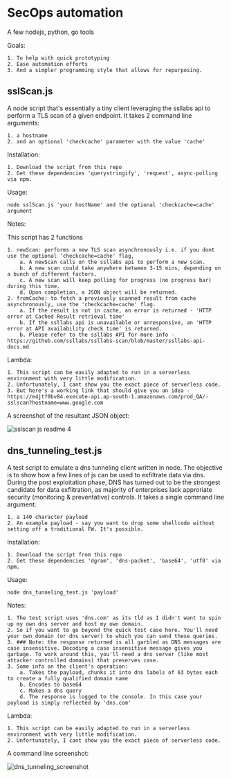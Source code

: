 
# SecOps automation

A few nodejs, python, go tools 

Goals:

	1. To help with quick prototyping
	2. Ease automation efforts 
	3. And a simpler programming style that allows for repurposing. 
	

## sslScan.js

A node script that's essentially a tiny client leveraging the ssllabs api to perform a TLS scan of a given endpoint. It takes 2 command line arguments:

	1. a hostname
	2. and an optional 'checkcache' parameter with the value 'cache'

 Installation: 
 
 	1. Download the script from this repo
	2. Get these dependencies 'querystringify', 'request', async-polling via npm. 
	
Usage: 

	node sslScan.js 'your hostName' and the optional 'checkcache=cache' argument


Notes: 

This script has 2 functions 

	1. newScan: performs a new TLS scan asynchronously i.e. if you dont use the optional 'checkcache=cache' flag, 
		a. A newScan calls on the ssllabs api to perform a new scan. 
		b. A new scan could take anywhere between 3-15 mins, depending on a bunch of different factors. 
		c. A new scan will keep polling for progress (no progress bar) during this time.
		d. Upon completion, a JSON object will be returned. 
	2. fromCache: to fetch a previously scanned result from cache asynchronously, use the 'checkcache=cache' flag. 
		a. If the result is not in cache, an error is returned - 'HTTP error at Cached Result retrieval time'
		b. If the ssllabs api is unavailable or unresponsive, an 'HTTP error at API availability check time' is returned.  
		b. Please refer to the ssllabs API for more info - https://github.com/ssllabs/ssllabs-scan/blob/master/ssllabs-api-docs.md

Lambda: 

	1. This script can be easily adapted to run in a serverless environment with very little modification. 
	2. Unfortunately, I cant show you the exact piece of serverless code. 
	3. But here's a working link that should give you an idea - https://e4jtf0bv84.execute-api.ap-south-1.amazonaws.com/prod_QA/-sslscan?hostname=www.google.com

A screenshot of the resultant JSON object:

![sslscan js readme 4](https://user-images.githubusercontent.com/20253082/39177024-dc580820-47cb-11e8-9d03-73dc17ce6651.png)


## dns_tunneling_test.js

A test script to emulate a dns tunneling client written in node. The objective is to show how a few lines of js can be used to exfiltrate data via dns. During the post exploitation phase, DNS has turned out to be the strongest candidate for data exflitration, as majority of enterprises lack approriate security (monitoring & preventative) controls. It takes a single command line argument:

	1. a 140 character payload 
	2. An example payload - say you want to drop some shellcode without setting off a traditional FW. It's possible.

 Installation: 
 
 	1. Download the script from this repo
	2. Get these dependencies 'dgram', 'dns-packet', 'base64', 'utf8' via npm. 
	
Usage: 

	node dns_tunneling_test.js 'payload' 

Notes:  

	1. The test script uses 'dns.com' as its tld as I didn't want to spin up my own dns server and host my own domain.  
	2. So if you want to go beyond the quick test case here. You'll need your own domain (or dns server) to which you can send these queries.
	3. ### Note: the response returned is all garbled as DNS messages are case insensitive. Decoding a case insensitive message gives you garbage. To work around this, you'll need a dns server (like most attacker controlled domains) that preserves case.  
	3. Some info on the client's operation:
		a. Takes the payload, chunks it into dns labels of 63 bytes each to create a fully qualified domain name
		b. Encodes to base64
		c. Makes a dns query
		d. The response is logged to the console. In this case your payload is simply reflected by 'dns.com' 
Lambda: 

	1. This script can be easily adapted to run in a serverless environment with very little modification. 
	2. Unfortunately, I cant show you the exact piece of serverless code. 

A command line screenshot:

![dns_tunneling_screenshot](https://user-images.githubusercontent.com/20253082/39226271-ef4b808a-486e-11e8-80de-2caf74d8ad5f.png)

